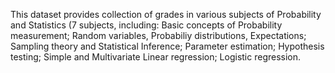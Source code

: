 This dataset provides collection of grades in various subjects of Probability and Statistics (7 subjects, including: Basic concepts of Probability measurement; Random variables, Probabiliy distributions, Expectations; Sampling theory and Statistical Inference; Parameter estimation; Hypothesis testing; Simple and Multivariate Linear regression; Logistic regression.
